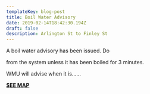 ```yaml
---
templateKey: blog-post
title: Boil Water Advisory
date: 2019-02-14T18:42:30.194Z
draft: false
description: Arlington St to Finley St
---
```

A boil water advisory has been issued. Do 

 from the system unless it has been boiled for 3 minutes.

WMU will advise when it is......

****[**SEE MAP**](/map/?layer=Advisory&feature=3)****
